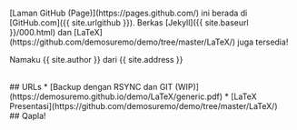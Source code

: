 ---
---

<br>
[Laman GitHub (Page)](https://pages.github.com/) ini berada di [GitHub.com]({{ site.urlgithub }}).
Berkas
[Jekyll]({{ site.baseurl }}/000.html)
dan
[LaTeX](https://github.com/demosuremo/demo/tree/master/LaTeX/)
juga tersedia!

Namaku {{ site.author }} dari {{ site.address }}

<br>
## URLs
* [Backup dengan RSYNC dan GIT (WIP)](https://demosuremo.github.io/demo/LaTeX/generic.pdf)
* [LaTeX Presentasi](https://github.com/demosuremo/demo/tree/master/LaTeX/)

<br>
## Qapla!
<br>

